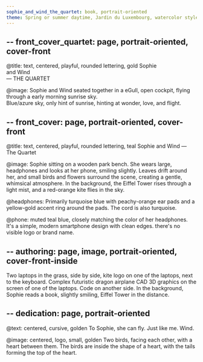 ```yaml
---
sophie_and_wind_the_quartet: book, portrait-oriented
theme: Spring or summer daytime, Jardin du Luxembourg, watercolor style
---
```



--
front_cover_quartet: page, portrait-oriented, cover-front
--
@title: text, centered, playful, rounded lettering, gold
Sophie  
and Wind  
— THE QUARTET

@image:
Sophie and Wind seated together in a eGull, open cockpit, flying through a early morning sunrise sky.  
Blue/azure sky, only hint of sunrise, hinting at wonder, love, and flight.



--
front_cover: page, portrait-oriented, cover-front
--
@title: text, centered, playful, rounded lettering, teal
Sophie and Wind — The Quartet

@image:
Sophie sitting on a wooden park bench. She wears large, headphones and looks at her phone, smiling slightly. Leaves drift around her, and small birds and flowers surround the scene, creating a gentle, whimsical atmosphere. In the background, the Eiffel Tower rises through a light mist, and a red-orange kite flies in the sky.

@headphones:
Primarily turquoise blue with peachy-orange ear pads and a yellow-gold accent ring around the pads. The cord is also turquoise.

@phone:
muted teal blue, closely matching the color of her headphones. It's a simple, modern smartphone design with clean edges. there's no visible logo or brand name.

--
authoring: page, image, portrait-oriented, cover-front-inside
--
Two laptops in the grass, side by side, kite logo on one of the laptops, next to the keyboard. Complex futuristic dragon airplane CAD 3D graphics on the screen of one of the laptops. Code on another side. In the background, Sophie reads a book, slightly smiling, Eiffel Tower in the distance.

--
dedication: page, portrait-oriented
--
@text: centered, cursive, golden
To Sophie, 
she can fly. 
Just like me.
       Wind.

@image: centered, logo, small, golden
Two birds, facing each other, with a heart between them. The birds are inside the shape of a heart, with the tails forming the top of the heart. 



